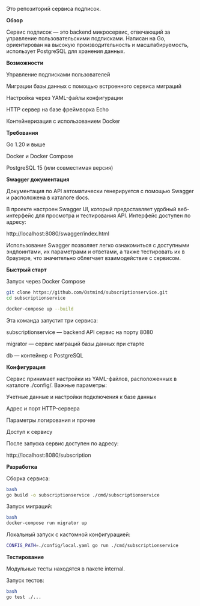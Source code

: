 Это репозиторий сервиса подписок.

**Обзор**

Сервис подписок — это backend микросервис, отвечающий за управление пользовательскими подписками. Написан на Go, ориентирован на высокую производительность и масштабируемость, использует PostgreSQL для хранения данных.

**Возможности**

Управление подписками пользователей

Миграции базы данных с помощью встроенного сервиса миграций

Настройка через YAML-файлы конфигурации

HTTP сервер на базе фреймворка Echo

Контейнеризация с использованием Docker

**Требования**

Go 1.20 и выше

Docker и Docker Compose

PostgreSQL 15 (или совместимая версия)

**Swagger документация**

Документация по API автоматически генерируется с помощью Swagger и расположена в каталоге docs.

В проекте настроен Swagger UI, который предоставляет удобный веб-интерфейс для просмотра и тестирования API. Интерфейс доступен по адресу:

http://localhost:8080/swagger/index.html 

Использование Swagger позволяет легко ознакомиться с доступными эндпоинтами, их параметрами и ответами, а также тестировать их в браузере, что значительно облегчает взаимодействие с сервисом.

**Быстрый старт**

Запуск через Docker Compose
```bash
git clone https://github.com/Ostmind/subscriptionservice.git
cd subscriptionservice

docker-compose up --build
```

Эта команда запустит три сервиса:

subscriptionservice — backend API сервис на порту 8080

migrator — сервис миграций базы данных при старте

db — контейнер с PostgreSQL

**Конфигурация**

Сервис принимает настройки из YAML-файлов, расположенных в каталоге ./config/. Важные параметры:

Учетные данные и настройки подключения к базе данных

Адрес и порт HTTP-сервера

Параметры логирования и прочее

Доступ к сервису

После запуска сервис доступен по адресу:

http://localhost:8080/subscription

**Разработка**

Сборка сервиса:
```bash
bash
go build -o subscriptionservice ./cmd/subscriptionservice
```
Запуск миграций:

```bash
bash
docker-compose run migrator up
```
Локальный запуск с кастомной конфигурацией:

```bash
CONFIG_PATH=./config/local.yaml go run ./cmd/subscriptionservice
```
**Тестирование**

Модульные тесты находятся в пакете internal.

Запуск тестов:
```bash
bash
go test ./...
```